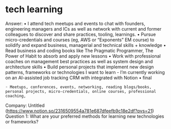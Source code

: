 # tech learning

Answer: • I attend tech meetups and events to chat with founders, engineering managers and ICs as well as network with current and former colleagues to discover and share practices, tooling, learnings.
• Pursue micro-credentials and courses (eg, AWS or “Exponents” EM course) to solidify and expand business, managerial and technical skills + knowledge
• Read business and coding books like The Pragmatic Programmer, The Power of Habit to absorb and apply new lessons
• Work with professional coaches on management best practices as well as system design and architecture skills
• Build personal projects that implement new design patterns, frameworks or technologies I want to learn - I’m currently working on an AI-assisted job tracking CRM with integrated with Notion
• final

    ◦ Meetups, conferences, events, networking, reading blogs/books, personal projects, micro-credentials, online courses, professional coaching,
Company: Untitled (https://www.notion.so/2316509554a781e687dfeefb9c18e2df?pvs=21)
Question 1: What are your preferred methods for learning new technologies or frameworks?
